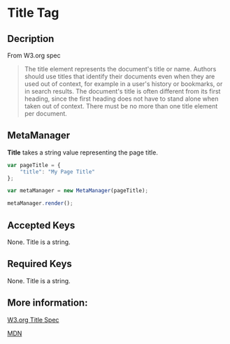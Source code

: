 # Title Tag
## Decription
From W3.org spec
> The title element represents the document's title or name. Authors should use 
titles that identify their documents even when they are used out of context, 
for example in a user's history or bookmarks, or in search results. The document's
title is often different from its first heading, since the first heading does not
have to stand alone when taken out of context. There must be no more than one 
title element per document.

## MetaManager
**Title** takes a string value representing the page title.

```javascript
var pageTitle = {
    "title": "My Page Title"
};

var metaManager = new MetaManager(pageTitle);

metaManager.render();
```

## Accepted Keys
None. Title is a string.

## Required Keys
None. Title is a string.

## More information:

[W3.org Title Spec](https://www.w3.org/TR/html5/document-metadata.html#the-title-element)

[MDN <Title>](https://developer.mozilla.org/en-US/docs/Web/HTML/Element/title)